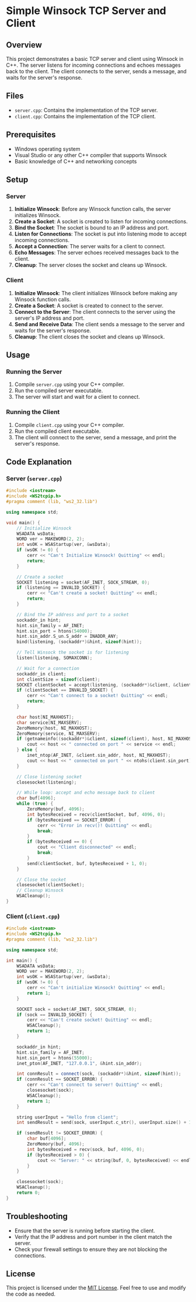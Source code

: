 # Simple Winsock TCP Server and Client

## Overview

This project demonstrates a basic TCP server and client using Winsock in C++. The server listens for incoming connections and echoes messages back to the client. The client connects to the server, sends a message, and waits for the server's response.

## Files

- `server.cpp`: Contains the implementation of the TCP server.
- `client.cpp`: Contains the implementation of the TCP client.

## Prerequisites

- Windows operating system
- Visual Studio or any other C++ compiler that supports Winsock
- Basic knowledge of C++ and networking concepts

## Setup

### Server

1. **Initialize Winsock**: Before any Winsock function calls, the server initializes Winsock.
2. **Create a Socket**: A socket is created to listen for incoming connections.
3. **Bind the Socket**: The socket is bound to an IP address and port.
4. **Listen for Connections**: The socket is put into listening mode to accept incoming connections.
5. **Accept a Connection**: The server waits for a client to connect.
6. **Echo Messages**: The server echoes received messages back to the client.
7. **Cleanup**: The server closes the socket and cleans up Winsock.

### Client

1. **Initialize Winsock**: The client initializes Winsock before making any Winsock function calls.
2. **Create a Socket**: A socket is created to connect to the server.
3. **Connect to the Server**: The client connects to the server using the server's IP address and port.
4. **Send and Receive Data**: The client sends a message to the server and waits for the server's response.
5. **Cleanup**: The client closes the socket and cleans up Winsock.

## Usage

### Running the Server

1. Compile `server.cpp` using your C++ compiler.
2. Run the compiled server executable.
3. The server will start and wait for a client to connect.

### Running the Client

1. Compile `client.cpp` using your C++ compiler.
2. Run the compiled client executable.
3. The client will connect to the server, send a message, and print the server's response.

## Code Explanation

### Server (`server.cpp`)

```cpp
#include <iostream>
#include <WS2tcpip.h>
#pragma comment (lib, "ws2_32.lib")

using namespace std;

void main() {
    // Initialize Winsock
    WSADATA wsData;
    WORD ver = MAKEWORD(2, 2);
    int wsOK = WSAStartup(ver, &wsData);
    if (wsOK != 0) {
        cerr << "Can't Initialize Winsock! Quitting" << endl;
        return;
    }

    // Create a socket
    SOCKET listening = socket(AF_INET, SOCK_STREAM, 0);
    if (listening == INVALID_SOCKET) {
        cerr << "Can't create a socket! Quitting" << endl;
        return;
    }

    // Bind the IP address and port to a socket
    sockaddr_in hint;
    hint.sin_family = AF_INET;
    hint.sin_port = htons(54000);
    hint.sin_addr.S_un.S_addr = INADDR_ANY;
    bind(listening, (sockaddr*)&hint, sizeof(hint));

    // Tell Winsock the socket is for listening
    listen(listening, SOMAXCONN);

    // Wait for a connection
    sockaddr_in client;
    int clientSize = sizeof(client);
    SOCKET clientSocket = accept(listening, (sockaddr*)&client, &clientSize);
    if (clientSocket == INVALID_SOCKET) {
        cerr << "Can't connect to a socket! Quitting" << endl;
        return;
    }

    char host[NI_MAXHOST];
    char service[NI_MAXSERV];
    ZeroMemory(host, NI_MAXHOST);
    ZeroMemory(service, NI_MAXSERV);
    if (getnameinfo((sockaddr*)&client, sizeof(client), host, NI_MAXHOST, service, NI_MAXSERV, 0) == 0) {
        cout << host << " connected on port " << service << endl;
    } else {
        inet_ntop(AF_INET, &client.sin_addr, host, NI_MAXHOST);
        cout << host << " connected on port " << ntohs(client.sin_port) << endl;
    }

    // Close listening socket
    closesocket(listening);

    // While loop: accept and echo message back to client
    char buf[4096];
    while (true) {
        ZeroMemory(buf, 4096);
        int bytesReceived = recv(clientSocket, buf, 4096, 0);
        if (bytesReceived == SOCKET_ERROR) {
            cerr << "Error in recv()! Quitting" << endl;
            break;
        }
        if (bytesReceived == 0) {
            cout << "Client disconnected" << endl;
            break;
        }
        send(clientSocket, buf, bytesReceived + 1, 0);
    }

    // Close the socket
    closesocket(clientSocket);
    // Cleanup Winsock
    WSACleanup();
}
```

### Client (`client.cpp`)

```cpp
#include <iostream>
#include <WS2tcpip.h>
#pragma comment (lib, "ws2_32.lib")

using namespace std;

int main() {
    WSADATA wsData;
    WORD ver = MAKEWORD(2, 2);
    int wsOK = WSAStartup(ver, &wsData);
    if (wsOK != 0) {
        cerr << "Can't initialize Winsock! Quitting" << endl;
        return 1;
    }

    SOCKET sock = socket(AF_INET, SOCK_STREAM, 0);
    if (sock == INVALID_SOCKET) {
        cerr << "Can't create socket! Quitting" << endl;
        WSACleanup();
        return 1;
    }

    sockaddr_in hint;
    hint.sin_family = AF_INET;
    hint.sin_port = htons(55000);
    inet_pton(AF_INET, "127.0.0.1", &hint.sin_addr);

    int connResult = connect(sock, (sockaddr*)&hint, sizeof(hint));
    if (connResult == SOCKET_ERROR) {
        cerr << "Can't connect to server! Quitting" << endl;
        closesocket(sock);
        WSACleanup();
        return 1;
    }

    string userInput = "Hello from client";
    int sendResult = send(sock, userInput.c_str(), userInput.size() + 1, 0);

    if (sendResult != SOCKET_ERROR) {
        char buf[4096];
        ZeroMemory(buf, 4096);
        int bytesReceived = recv(sock, buf, 4096, 0);
        if (bytesReceived > 0) {
            cout << "Server: " << string(buf, 0, bytesReceived) << endl;
        }
    }

    closesocket(sock);
    WSACleanup();
    return 0;
}
```

## Troubleshooting

- Ensure that the server is running before starting the client.
- Verify that the IP address and port number in the client match the server.
- Check your firewall settings to ensure they are not blocking the connections.

## License

This project is licensed under the [MIT License](LICENSE). Feel free to use and modify the code as needed.

